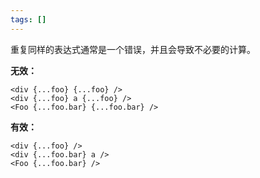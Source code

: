 ```yaml
---
tags: []
---
```


重复同样的表达式通常是一个错误，并且会导致不必要的计算。

**无效：**

```tsx
<div {...foo} {...foo} />
<div {...foo} a {...foo} />
<Foo {...foo.bar} {...foo.bar} />
```

**有效：**

```tsx
<div {...foo} />
<div {...foo.bar} a />
<Foo {...foo.bar} />
```